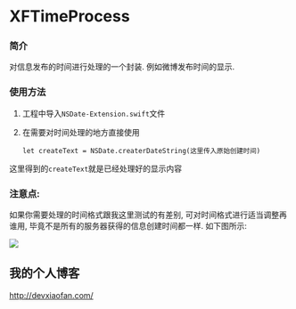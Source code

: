 # XFTimeProcess
### 简介
对信息发布的时间进行处理的一个封装.  例如微博发布时间的显示.  
### 使用方法

1. 工程中导入`NSDate-Extension.swift`文件
2. 在需要对时间处理的地方直接使用
	
	```
	let createText = NSDate.createrDateString(这里传入原始创建时间)
	```
这里得到的`createText`就是已经处理好的显示内容

### 注意点: 
如果你需要处理的时间格式跟我这里测试的有差别, 可对时间格式进行适当调整再谁用, 毕竟不是所有的服务器获得的信息创建时间都一样.  如下图所示:

![](http://o9xffirbq.bkt.clouddn.com/Snip20160815_34.png)

	

## 我的个人博客
http://devxiaofan.com/


